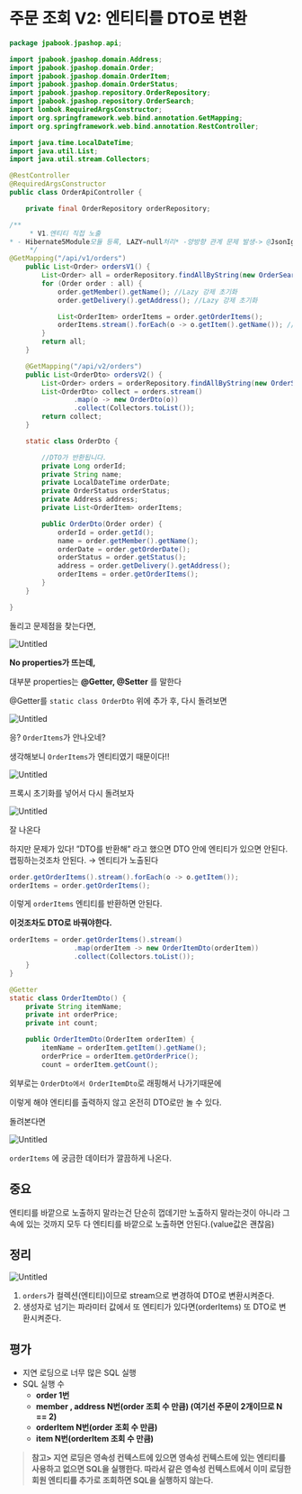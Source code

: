 # 주문 조회 V2: 엔티티를 DTO로 변환

```java
package jpabook.jpashop.api;

import jpabook.jpashop.domain.Address;
import jpabook.jpashop.domain.Order;
import jpabook.jpashop.domain.OrderItem;
import jpabook.jpashop.domain.OrderStatus;
import jpabook.jpashop.repository.OrderRepository;
import jpabook.jpashop.repository.OrderSearch;
import lombok.RequiredArgsConstructor;
import org.springframework.web.bind.annotation.GetMapping;
import org.springframework.web.bind.annotation.RestController;

import java.time.LocalDateTime;
import java.util.List;
import java.util.stream.Collectors;

@RestController
@RequiredArgsConstructor
public class OrderApiController {

    private final OrderRepository orderRepository;

/**
     * V1.엔티티 직접 노출
* - Hibernate5Module모듈 등록, LAZY=null처리* -양방향 관계 문제 발생-> @JsonIgnore
     */
@GetMapping("/api/v1/orders")
    public List<Order> ordersV1() {
        List<Order> all = orderRepository.findAllByString(new OrderSearch());
        for (Order order : all) {
            order.getMember().getName(); //Lazy 강제 초기화
            order.getDelivery().getAddress(); //Lazy 강제 초기화

            List<OrderItem> orderItems = order.getOrderItems();
            orderItems.stream().forEach(o -> o.getItem().getName()); //Lazy 강제 초기화
        }
        return all;
    }

    @GetMapping("/api/v2/orders")
    public List<OrderDto> ordersV2() {
        List<Order> orders = orderRepository.findAllByString(new OrderSearch());
        List<OrderDto> collect = orders.stream()
                .map(o -> new OrderDto(o))
                .collect(Collectors.toList());
        return collect;
    }

    static class OrderDto {

        //DTO가 반환됩니다.
        private Long orderId;
        private String name;
        private LocalDateTime orderDate;
        private OrderStatus orderStatus;
        private Address address;
        private List<OrderItem> orderItems;

        public OrderDto(Order order) {
            orderId = order.getId();
            name = order.getMember().getName();
            orderDate = order.getOrderDate();
            orderStatus = order.getStatus();
            address = order.getDelivery().getAddress();
            orderItems = order.getOrderItems();
        }
    }

}

```

돌리고 문제점을 찾는다면, 

![Untitled](%E1%84%8C%E1%85%AE%E1%84%86%E1%85%AE%E1%86%AB%20%E1%84%8C%E1%85%A9%E1%84%92%E1%85%AC%20V2%20%E1%84%8B%E1%85%A6%E1%86%AB%E1%84%90%E1%85%B5%E1%84%90%E1%85%B5%E1%84%85%E1%85%B3%E1%86%AF%20DTO%E1%84%85%E1%85%A9%20%E1%84%87%E1%85%A7%E1%86%AB%E1%84%92%E1%85%AA%E1%86%AB%20cf510e8c9a114469855b7a24609bd4ea/Untitled.png)

**No properties가 뜨는데,**

대부분 properties는 **@Getter, @Setter** 를 말한다

@Getter를 `static class OrderDto` 위에 추가 후, 다시 돌려보면

![Untitled](%E1%84%8C%E1%85%AE%E1%84%86%E1%85%AE%E1%86%AB%20%E1%84%8C%E1%85%A9%E1%84%92%E1%85%AC%20V2%20%E1%84%8B%E1%85%A6%E1%86%AB%E1%84%90%E1%85%B5%E1%84%90%E1%85%B5%E1%84%85%E1%85%B3%E1%86%AF%20DTO%E1%84%85%E1%85%A9%20%E1%84%87%E1%85%A7%E1%86%AB%E1%84%92%E1%85%AA%E1%86%AB%20cf510e8c9a114469855b7a24609bd4ea/Untitled%201.png)

응? `OrderItems`가 안나오네?

생각해보니 `OrderItems`가 엔티티였기 때문이다!!

![Untitled](%E1%84%8C%E1%85%AE%E1%84%86%E1%85%AE%E1%86%AB%20%E1%84%8C%E1%85%A9%E1%84%92%E1%85%AC%20V2%20%E1%84%8B%E1%85%A6%E1%86%AB%E1%84%90%E1%85%B5%E1%84%90%E1%85%B5%E1%84%85%E1%85%B3%E1%86%AF%20DTO%E1%84%85%E1%85%A9%20%E1%84%87%E1%85%A7%E1%86%AB%E1%84%92%E1%85%AA%E1%86%AB%20cf510e8c9a114469855b7a24609bd4ea/Untitled%202.png)

프록시 초기화를 넣어서 다시 돌려보자

![Untitled](%E1%84%8C%E1%85%AE%E1%84%86%E1%85%AE%E1%86%AB%20%E1%84%8C%E1%85%A9%E1%84%92%E1%85%AC%20V2%20%E1%84%8B%E1%85%A6%E1%86%AB%E1%84%90%E1%85%B5%E1%84%90%E1%85%B5%E1%84%85%E1%85%B3%E1%86%AF%20DTO%E1%84%85%E1%85%A9%20%E1%84%87%E1%85%A7%E1%86%AB%E1%84%92%E1%85%AA%E1%86%AB%20cf510e8c9a114469855b7a24609bd4ea/Untitled%203.png)

잘 나온다 

하지만 문제가 있다!
”DTO를 반환해” 라고 했으면 DTO 안에 엔티티가 있으면 안된다. 랩핑하는것조차 안된다. → 엔티티가 노출된다

```java
order.getOrderItems().stream().forEach(o -> o.getItem());
orderItems = order.getOrderItems();
```

이렇게 `orderItems` 엔티티를 반환하면 안된다.

**이것조차도 DTO로 바꿔야한다.**

```java
orderItems = order.getOrderItems().stream()
                .map(orderItem -> new OrderItemDto(orderItem))
                .collect(Collectors.toList());
    }
}

@Getter
static class OrderItemDto() {
    private String itemName;
    private int orderPrice;
    private int count;

    public OrderItemDto(OrderItem orderItem) {
        itemName = orderItem.getItem().getName();
        orderPrice = orderItem.getOrderPrice();
        count = orderItem.getCount();
```

외부로는 `OrderDto에서 OrderItemDto`로 래핑해서 나가기때문에

이렇게 해야 엔티티를 출력하지 않고 온전히 DTO로만 놀 수 있다.

돌려본다면 

![Untitled](%E1%84%8C%E1%85%AE%E1%84%86%E1%85%AE%E1%86%AB%20%E1%84%8C%E1%85%A9%E1%84%92%E1%85%AC%20V2%20%E1%84%8B%E1%85%A6%E1%86%AB%E1%84%90%E1%85%B5%E1%84%90%E1%85%B5%E1%84%85%E1%85%B3%E1%86%AF%20DTO%E1%84%85%E1%85%A9%20%E1%84%87%E1%85%A7%E1%86%AB%E1%84%92%E1%85%AA%E1%86%AB%20cf510e8c9a114469855b7a24609bd4ea/Untitled%204.png)

`orderItems` 에 궁금한 데이터가 깔끔하게 나온다.

## 중요

엔티티를 바깥으로 노출하지 말라는건 
단순히 껍데기만 노출하지 말라는것이 아니라
그 속에 있는 것까지 모두 다 엔티티를 바깥으로 노출하면 안된다.(value값은 괜찮음)

## 정리

![Untitled](%E1%84%8C%E1%85%AE%E1%84%86%E1%85%AE%E1%86%AB%20%E1%84%8C%E1%85%A9%E1%84%92%E1%85%AC%20V2%20%E1%84%8B%E1%85%A6%E1%86%AB%E1%84%90%E1%85%B5%E1%84%90%E1%85%B5%E1%84%85%E1%85%B3%E1%86%AF%20DTO%E1%84%85%E1%85%A9%20%E1%84%87%E1%85%A7%E1%86%AB%E1%84%92%E1%85%AA%E1%86%AB%20cf510e8c9a114469855b7a24609bd4ea/Untitled%205.png)

1. `orders`가 컬렉션(엔티티)이므로 stream으로 변경하여
DTO로 변환시켜준다.
2. 생성자로 넘기는 파라미터 값에서 또 엔티티가 있다면(orderItems)
또 DTO로 변환시켜준다.

## 평가

- 지연 로딩으로 너무 많은 SQL 실행
- SQL 실행 수
    - **order 1번**
    - **member , address N번(order 조회 수 만큼)
    (여기선 주문이 2개이므로 N == 2)**
    - **orderItem N번(order 조회 수 만큼)**
    - **item N번(orderItem 조회 수 만큼)**

> **참고> 지연 로딩은 영속성 컨텍스트에 있으면 영속성 컨텍스트에 있는 엔티티를 사용하고 없으면 SQL을 실행한다. 따라서 같은 영속성 컨텍스트에서 이미 로딩한 회원 엔티티를 추가로 조회하면 SQL을 실행하지 않는다.**
>